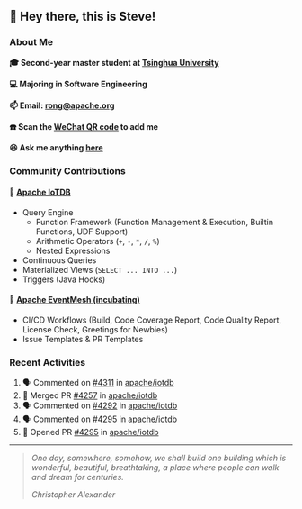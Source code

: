## 👋 Hey there, this is Steve!

### About Me

**🎓 Second-year master student at [Tsinghua University](https://www.tsinghua.edu.cn/)**

**💻 Majoring in Software Engineering**

**📫 Email: rong@apache.org**

**☎️ Scan the [WeChat QR code](https://github.com/SteveYurongSu/SteveYurongSu/issues/1) to add me**

**😆 Ask me anything <a href="https://github.com/SteveYurongSu/SteveYurongSu/issues">here</a>**

### Community Contributions

#### 🚀 [Apache IoTDB](https://github.com/apache/iotdb/pulls?q=is%3Apr+author%3ASteveYurongSu)

- Query Engine
  - Function Framework (Function Management & Execution, Builtin Functions, UDF Support)
  - Arithmetic Operators (`+`, `-`, `*`, `/`, `%`)
  - Nested Expressions
- Continuous Queries
- Materialized Views (`SELECT ... INTO ...`)
- Triggers (Java Hooks)

#### 🚀 [Apache EventMesh (incubating)](https://github.com/apache/incubator-eventmesh/pulls?q=is%3Apr+author%3ASteveYurongSu)

- CI/CD Workflows (Build, Code Coverage Report, Code Quality Report, License Check, Greetings for Newbies)
- Issue Templates & PR Templates 

### Recent Activities
<!--START_SECTION:activity-->

1. 🗣 Commented on [#4311](https://github.com/apache/iotdb/issues/4311) in [apache/iotdb](https://github.com/apache/iotdb)
2. 🎉 Merged PR [#4257](https://github.com/apache/iotdb/pull/4257) in [apache/iotdb](https://github.com/apache/iotdb)
3. 🗣 Commented on [#4292](https://github.com/apache/iotdb/issues/4292) in [apache/iotdb](https://github.com/apache/iotdb)
4. 🗣 Commented on [#4295](https://github.com/apache/iotdb/issues/4295) in [apache/iotdb](https://github.com/apache/iotdb)
5. 💪 Opened PR [#4295](https://github.com/apache/iotdb/pull/4295) in [apache/iotdb](https://github.com/apache/iotdb)
<!--END_SECTION:activity-->

---

> *One day, somewhere, somehow, we shall build one building which is wonderful, beautiful, breathtaking, a place where people can walk and dream for centuries.*
>
> *Christopher Alexander*

